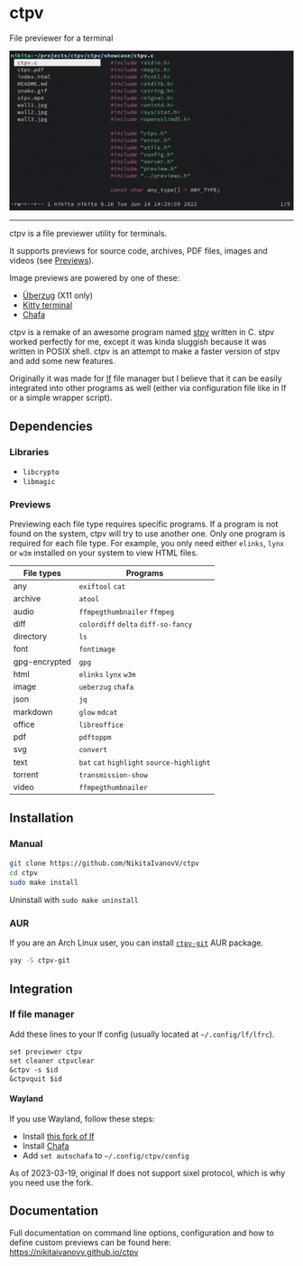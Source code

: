 # ctpv

File previewer for a terminal

![showcase](doc/showcase.gif)

----

ctpv is a file previewer utility for terminals.

It supports previews for source code, archives, PDF files, images
and videos (see [Previews](#previews)).

Image previews are powered by one of these:

* [Überzug][ueberzug] (X11 only)
* [Kitty terminal][kitty]
* [Chafa][chafa]

ctpv is a remake of an awesome program named
[stpv](https://github.com/Naheel-Azawy/stpv)
written in C.
stpv worked perfectly for me, except it was kinda sluggish because
it was written in POSIX shell.
ctpv is an attempt to make a faster version of stpv and add some
new features.

Originally it was made for [lf]
file manager but I believe that it can be easily integrated into
other programs as well
(either via configuration file like in lf or a simple wrapper
script).

## Dependencies

### Libraries

* `libcrypto`
* `libmagic`

### Previews

Previewing each file type requires specific programs.
If a program is not found on the system, ctpv
will try to use another one.
Only one program is required for each file type.
For example, you only need either `elinks`, `lynx` or
`w3m` installed on your system to view HTML files.

<!-- This table is auto generated! -->
<!--TABLESTART-->
| File types | Programs |
| ---- | ---- |
| any | `exiftool` `cat` |
| archive | `atool` |
| audio | `ffmpegthumbnailer` `ffmpeg` |
| diff | `colordiff` `delta` `diff-so-fancy` |
| directory | `ls` |
| font | `fontimage` |
| gpg-encrypted | `gpg` |
| html | `elinks` `lynx` `w3m` |
| image | `ueberzug` `chafa` |
| json | `jq` |
| markdown | `glow` `mdcat` |
| office | `libreoffice` |
| pdf | `pdftoppm` |
| svg | `convert` |
| text | `bat` `cat` `highlight` `source-highlight` |
| torrent | `transmission-show` |
| video | `ffmpegthumbnailer` |

<!--TABLEEND-->

## Installation

### Manual

```sh
git clone https://github.com/NikitaIvanovV/ctpv
cd ctpv
sudo make install
```

Uninstall with `sudo make uninstall`

### AUR

If you are an Arch Linux user, you can install
[`ctpv-git`](https://aur.archlinux.org/packages/ctpv-git)
AUR package.

```sh
yay -S ctpv-git
```

## Integration

### lf file manager

Add these lines to your lf config
(usually located at `~/.config/lf/lfrc`).

```
set previewer ctpv
set cleaner ctpvclear
&ctpv -s $id
&ctpvquit $id
```

#### Wayland

If you use Wayland, follow these steps:

* Install [this fork of lf][lf-sixel]
* Install [Chafa][chafa]
* Add `set autochafa` to `~/.config/ctpv/config`

As of 2023-03-19, original lf does not support sixel protocol,
which is why you need use the fork.

## Documentation

Full documentation on command line options,
configuration and how to define custom previews can be found here:
https://nikitaivanovv.github.io/ctpv

[ueberzug]: https://github.com/seebye/ueberzug
[kitty]: https://github.com/kovidgoyal/kitty
[chafa]: https://github.com/hpjansson/chafa
[lf]: https://github.com/gokcehan/lf
[lf-sixel]: https://github.com/horriblename/lf
